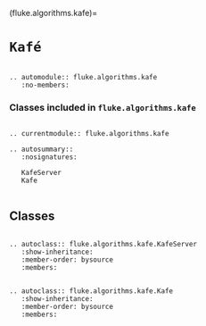 (fluke.algorithms.kafe)=

# ``Kafé``

```{eval-rst}

.. automodule:: fluke.algorithms.kafe
   :no-members:

```

<h3>

Classes included in ``fluke.algorithms.kafe``

</h3>

```{eval-rst}

.. currentmodule:: fluke.algorithms.kafe

.. autosummary::
   :nosignatures:

   KafeServer
   Kafe
   
```


## Classes

```{eval-rst}

.. autoclass:: fluke.algorithms.kafe.KafeServer
   :show-inheritance:
   :member-order: bysource
   :members: 

```

```{eval-rst}

.. autoclass:: fluke.algorithms.kafe.Kafe
   :show-inheritance:
   :member-order: bysource
   :members: 

```